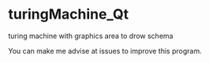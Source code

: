 # turingMachine_Qt
turing machine with graphics area to drow schema

You can make me advise at issues to improve this program.
